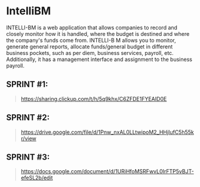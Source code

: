 # IntelliBM

INTELLI-BM is a web application that allows companies to record and closely monitor how it is handled, where the budget is destined and where the company's 
funds come from. INTELLI-B M allows you to monitor, generate general reports, allocate funds/general budget in different business pockets, such as per diem, 
business services, payroll, etc. Additionally, it has a management interface and assignment to the business payroll. 

## SPRINT #1:
> https://sharing.clickup.com/t/h/5q9khx/C6ZFDE1FYEAID0E

## SPRINT #2:
> https://drive.google.com/file/d/1Pnw_nxAL0LLtwipoM2_HHjIufC5h55kr/view

## SPRINT #3:
> https://docs.google.com/document/d/1URiHfoMSRFwvL0IrFTP5vBJT-efeSL2b/edit

